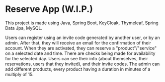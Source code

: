 # Reserve App (W.I.P.)



This project is made using Java, Spring Boot, KeyCloak, Thymeleaf, Spring Data Jpa, MySQL.

Users can register using an invite code generated by another user, or by an admin. After that, they will receive an email for the confirmation of their account.
When they are activated, they can reserve a "product"/"service" on a selected date and time. There are checks being made for availability for the selected day.
Users can see their info (about themselves, their reservations, users that they invited), and their invite codes.
The admin can add different products, every product having a duration in minutes of a multiply of 15.
